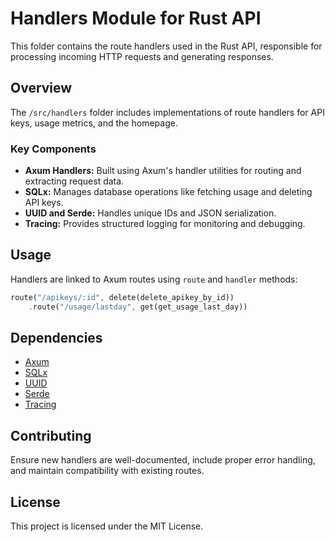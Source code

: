 # Handlers Module for Rust API

This folder contains the route handlers used in the Rust API, responsible for processing incoming HTTP requests and generating responses.

## Overview
The `/src/handlers` folder includes implementations of route handlers for API keys, usage metrics, and the homepage.

### Key Components
- **Axum Handlers:** Built using Axum's handler utilities for routing and extracting request data.
- **SQLx:** Manages database operations like fetching usage and deleting API keys.
- **UUID and Serde:** Handles unique IDs and JSON serialization.
- **Tracing:** Provides structured logging for monitoring and debugging.

## Usage
Handlers are linked to Axum routes using `route` and `handler` methods:
```rust
route("/apikeys/:id", delete(delete_apikey_by_id))
    .route("/usage/lastday", get(get_usage_last_day))
```

## Dependencies
- [Axum](https://docs.rs/axum/latest/axum/)
- [SQLx](https://docs.rs/sqlx/latest/sqlx/)
- [UUID](https://docs.rs/uuid/latest/uuid/)
- [Serde](https://docs.rs/serde/latest/serde/)
- [Tracing](https://docs.rs/tracing/latest/tracing/)

## Contributing
Ensure new handlers are well-documented, include proper error handling, and maintain compatibility with existing routes.

## License
This project is licensed under the MIT License.